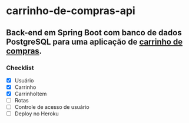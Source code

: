 # carrinho-de-compras-api

## Back-end em Spring Boot com banco de dados PostgreSQL para uma aplicação de [carrinho de compras](https://github.com/MoisesLemos-code/carrinho-de-compras-app).

### Checklist
- [x] Usuário
- [x] Carrinho
- [x] CarrinhoItem
- [ ] Rotas
- [ ] Controle de acesso de usuário
- [ ] Deploy no Heroku